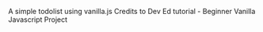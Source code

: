 A simple todolist using vanilla.js
Credits to Dev Ed tutorial - Beginner Vanilla Javascript Project
